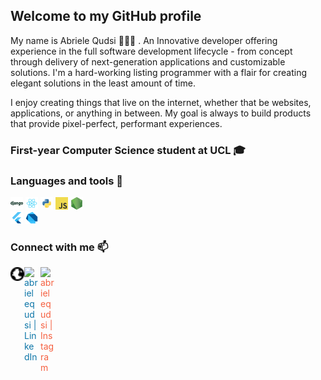 <div  >
<h2> Welcome to my GitHub profile</h2>
</div>

<div  >

My name is Abriele Qudsi 👨🏻‍💻 . An Innovative developer offering experience in the full software development lifecycle - from concept through delivery of next-generation applications and customizable solutions. I'm a hard-working listing programmer with a flair for creating elegant solutions in the least amount of time.

</div>

<div  >

I enjoy creating things that live on the internet, whether that be websites, applications, or anything in between. My goal is always to build products that provide pixel-perfect, performant experiences.

<p> </p>

</div>
 
 

<div>
<h3> First-year Computer Science student at UCL 🎓</h3>  
    
</div>

<div >
<h3>Languages and tools 👾</h3>
 
 <code><img height="20" src="https://raw.githubusercontent.com/github/explore/80688e429a7d4ef2fca1e82350fe8e3517d3494d/topics/django/django.png"></code>
 <code><img height="20" src="https://raw.githubusercontent.com/github/explore/80688e429a7d4ef2fca1e82350fe8e3517d3494d/topics/react/react.png"></code>
 <code><img height="20" src="https://raw.githubusercontent.com/github/explore/80688e429a7d4ef2fca1e82350fe8e3517d3494d/topics/python/python.png"></code>
<code><img height="20" src="https://raw.githubusercontent.com/github/explore/80688e429a7d4ef2fca1e82350fe8e3517d3494d/topics/javascript/javascript.png"></code>
<code><img height="20" src="https://raw.githubusercontent.com/github/explore/80688e429a7d4ef2fca1e82350fe8e3517d3494d/topics/nodejs/nodejs.png"></code>    
<code><img height="20" src="https://raw.githubusercontent.com/github/explore/80688e429a7d4ef2fca1e82350fe8e3517d3494d/topics/flutter/flutter.png"></code>
<code><img height="20" src="https://raw.githubusercontent.com/github/explore/80688e429a7d4ef2fca1e82350fe8e3517d3494d/topics/dart/dart.png"></code>


</div>
  


<div >

<h3>Connect with me  📫</h3>
 

<p style="margin-right:4px"> 
 
<a href="https://www.abrielequdsi.com/" target="_blank">
<img align="left"  alt="abrielequdsi.com" width="22px" src="https://raw.githubusercontent.com/iconic/open-iconic/master/svg/globe.svg" /> 
</a> &nbsp; &nbsp;
 
<a href="https://www.linkedin.com/in/abriele-qudsi-1516821b0/" target="_blank">
<img align="left" style="margin-right:4px;color:#0e76a8" alt="abrielequdsi | LinkedIn" width="22px" src="https://cdn.jsdelivr.net/npm/simple-icons@v3/icons/linkedin.svg" /> 
</a> &nbsp; &nbsp;
 
<a  href="https://www.instagram.com/abrielequdsi/"  target="_blank">
<img align="left" style="margin-right:4px;color:#F56040;" alt="abrielequdsi | Instagram" width="22px" src="https://cdn.jsdelivr.net/npm/simple-icons@v3/icons/instagram.svg"/>    
</a> &nbsp; 
 
</p> 
 

</div>

